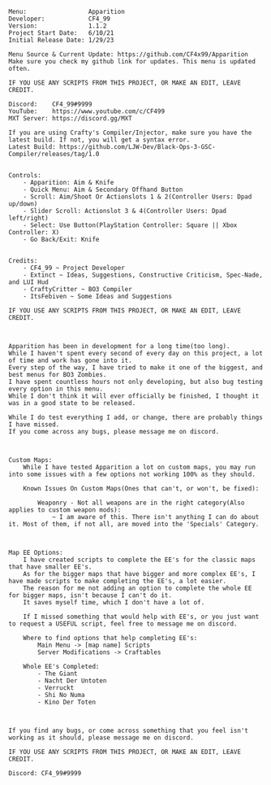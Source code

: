     Menu:                 Apparition
    Developer:            CF4_99
    Version:              1.1.2
    Project Start Date:   6/10/21
    Initial Release Date: 1/29/23

    Menu Source & Current Update: https://github.com/CF4x99/Apparition
    Make sure you check my github link for updates. This menu is updated often.

    IF YOU USE ANY SCRIPTS FROM THIS PROJECT, OR MAKE AN EDIT, LEAVE CREDIT.

    Discord:    CF4_99#9999
    YouTube:    https://www.youtube.com/c/CF499
    MXT Server: https://discord.gg/MXT

    If you are using Crafty's Compiler/Injector, make sure you have the latest build. If not, you will get a syntax error.
    Latest Build: https://github.com/LJW-Dev/Black-Ops-3-GSC-Compiler/releases/tag/1.0


    Controls:
        - Apparition: Aim & Knife
        - Quick Menu: Aim & Secondary Offhand Button
        - Scroll: Aim/Shoot Or Actionslots 1 & 2(Controller Users: Dpad up/down)
        - Slider Scroll: Actionslot 3 & 4(Controller Users: Dpad left/right)
        - Select: Use Button(PlayStation Controller: Square || Xbox Controller: X)
        - Go Back/Exit: Knife


    Credits:
        - CF4_99 ~ Project Developer
        - Extinct ~ Ideas, Suggestions, Constructive Criticism, Spec-Nade, and LUI Hud
        - CraftyCritter ~ BO3 Compiler
        - ItsFebiven ~ Some Ideas and Suggestions

    IF YOU USE ANY SCRIPTS FROM THIS PROJECT, OR MAKE AN EDIT, LEAVE CREDIT.



    Apparition has been in development for a long time(too long).
    While I haven't spent every second of every day on this project, a lot of time and work has gone into it.
    Every step of the way, I have tried to make it one of the biggest, and best menus for BO3 Zombies.
    I have spent countless hours not only developing, but also bug testing every option in this menu.
    While I don't think it will ever officially be finished, I thought it was in a good state to be released.

    While I do test everything I add, or change, there are probably things I have missed.
    If you come across any bugs, please message me on discord.



    Custom Maps:
        While I have tested Apparition a lot on custom maps, you may run into some issues with a few options not working 100% as they should.

        Known Issues On Custom Maps(Ones that can't, or won't, be fixed):

            Weaponry - Not all weapons are in the right category(Also applies to custom weapon mods):
                ~ I am aware of this. There isn't anything I can do about it. Most of them, if not all, are moved into the 'Specials' Category.



    Map EE Options:
        I have created scripts to complete the EE's for the classic maps that have smaller EE's.
        As for the bigger maps that have bigger and more complex EE's, I have made scripts to make completing the EE's, a lot easier.
        The reason for me not adding an option to complete the whole EE for bigger maps, isn't because I can't do it.
        It saves myself time, which I don't have a lot of.

        If I missed something that would help with EE's, or you just want to request a USEFUL script, feel free to message me on discord.

        Where to find options that help completing EE's:
            Main Menu -> [map name] Scripts
            Server Modifications -> Craftables
        
        Whole EE's Completed:
            - The Giant
            - Nacht Der Untoten
            - Verruckt
            - Shi No Numa
            - Kino Der Toten



    If you find any bugs, or come across something that you feel isn't working as it should, please message me on discord.

    IF YOU USE ANY SCRIPTS FROM THIS PROJECT, OR MAKE AN EDIT, LEAVE CREDIT.

    Discord: CF4_99#9999